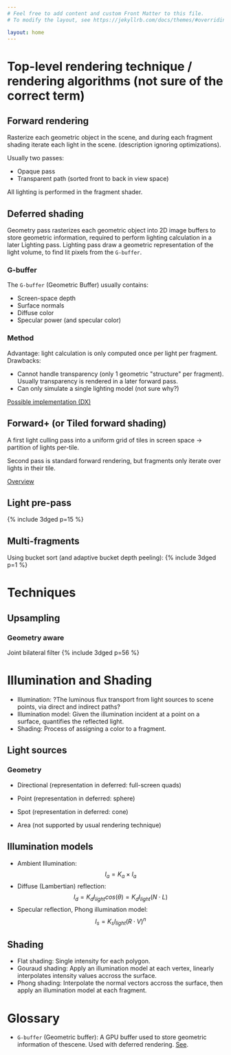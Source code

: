 ```yaml
---
# Feel free to add content and custom Front Matter to this file.
# To modify the layout, see https://jekyllrb.com/docs/themes/#overriding-theme-defaults

layout: home
---
```


# Top-level rendering technique / rendering algorithms (not sure of the correct term)

## Forward rendering
 Rasterize each geometric object in the scene, and during each fragment shading iterate each light in the scene. (description ignoring optimizations).

Usually two passes:
* Opaque pass
* Transparent path (sorted front to back in view space)

All lighting is performed in the fragment shader.

## Deferred shading
Geometry pass rasterizes each geometric object into 2D image buffers to store geometric information, required to perform lighting calculation in a later Lighting pass.
Lighting pass draw a geometric representation of the light volume, to find lit pixels from the `G-buffer`.

### G-buffer

The `G-buffer` (Geometric Buffer) usually contains:
* Screen-space depth
* Surface normals
* Diffuse color
* Specular power (and specular color)

### Method
Advantage: light calculation is only computed once per light per fragment.
Drawbacks:
* Cannot handle transparency (only 1 geometric "structure" per fragment). Usually transparency is rendered in a later forward pass.
* Can only simulate a single lighting model (not sure why?)

[Possible implementation (DX)](https://www.3dgep.com/forward-plus/#Deferred_Shading)


## Forward+ (or Tiled forward shading)

A first light culling pass into a uniform grid of tiles in screen space -> partition of lights per-tile.

Second pass is standard forward rendering, but fragments only iterate over lights in their tile.

[Overview](https://www.3dgep.com/forward-plus/#Forward)

## Light pre-pass
{% include 3dged p=15 %}

## Multi-fragments
Using bucket sort (and adaptive bucket depth peeling): {% include 3dged p=1 %}

# Techniques

## Upsampling

### Geometry aware
Joint bilateral filter {% include 3dged p=56 %}

# Illumination and Shading

* Illumination: ?The luminous flux transport from light sources to scene points, via direct and indirect paths?
* Illumination model: Given the illumination incident at a point on a surface, quantifies the reflected light.
* Shading: Process of assigning a color to a fragment.

## Light sources

### Geometry
* Directional (representation in deferred: full-screen quads)
* Point (representation in deferred: sphere)
* Spot (representation in deferred: cone)

* Area (not supported by usual rendering technique)

## Illumination models

* Ambient Illumination: $$ I_a = K_a \times I_a $$
* Diffuse (Lambertian) reflection: $$ I_d = K_d I_{light} cos(\theta) = K_d I_{light} (N \cdot L) $$
* Specular reflection, Phong illumination model: $$ I_s = K_s I_{light} (R \cdot V)^n $$

## Shading

* Flat shading: Single intensity for each polygon.
* Gouraud shading: Apply an illumination model at each vertex, linearly interpolates intensity values accross the surface.
* Phong shading: Interpolate the normal vectors accross the surface, then apply an illumination model at each fragment.

# Glossary

* `G-buffer` (Geometric buffer): A GPU buffer used to store geometric information of thescene. Used with deferred rendering. [See](#g-buffer).

